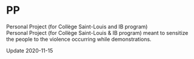 # PP
Personal Project (for Collège Saint-Louis and IB program)  
Personal Project (for Collège Saint-Louis & IB program)  meant to sensitize the people to the violence occurring while demonstrations.

Update 2020-11-15
